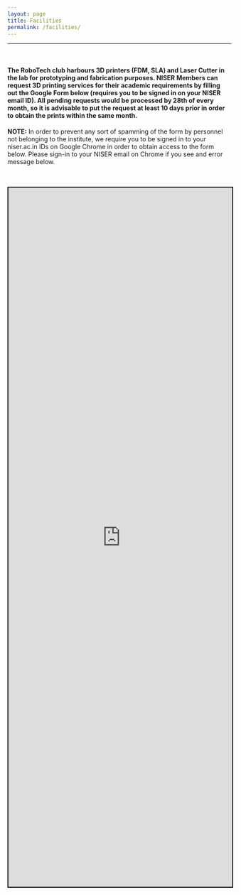 ```yaml
---
layout: page
title: Facilities
permalink: /facilities/
---
```



<hr>
<br>


#### The RoboTech club harbours 3D printers (FDM, SLA) and Laser Cutter in the lab for prototyping and fabrication purposes. **NISER Members can request 3D printing services for their academic requirements by filling out the Google Form below (requires you to be signed in on your NISER email ID).** All pending requests would be processed by 28th of every month, so it is advisable to put the request at least 10 days prior in order to obtain the prints within the same month.


**NOTE:** In order to prevent any sort of spamming of the form by personnel not belonging to the institute, we require you to be signed in to your niser.ac.in IDs on Google Chrome in order to obtain access to the form below. Please sign-in to your NISER email on Chrome if you see and error message below.

<br>
<br>
<center>
<iframe src="https://docs.google.com/forms/u/1/d/e/1FAIpQLSd8k6Bmvh625uUrTWWP_LpTxSqUvTlrvHg4odBRWb_9bT98Gg/viewform?usp=send_form" style="border: 2px solid #000000;" width="100%" height="1575" frameborder="0" marginheight="0" marginwidth="0">Loading…</iframe>
</center>

